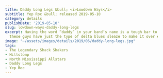 ```yaml
---
title: Daddy Long Legs &bull; <i>Lowdown Ways</i>
subtitle: Yep Roc &bull; released 2019-05-10
category: details
publishDate: '2019-05-10'
slug: lowdown-ways-daddy-long-legs
excerpt: Having the word “daddy” in your band’s name is a tough bar to clear, and
  these guys have just the type of delta blues sleaze to make it over easy.
image: "~/assets/images/details/2019/06/daddy-long-legs.jpg"
tags:
- The Legendary Shack Shakers
- Hillstomp
- North Mississippi Allstars
- Daddy Long Legs
- Yep Roc
---
```


